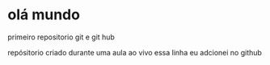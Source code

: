 # olá mundo
 primeiro repositorio git e git hub

repósitorio criado durante  uma aula ao vivo
  essa linha eu adcionei no github
